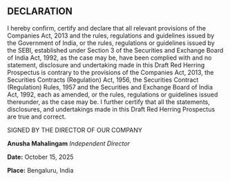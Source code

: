 ## DECLARATION

I hereby confirm, certify and declare that all relevant provisions of the Companies Act, 2013 and the rules, regulations and guidelines issued by the Government of India, or the rules, regulations or guidelines issued by the SEBI, established under Section 3 of the Securities and Exchange Board of India Act, 1992, as the case may be, have been complied with and no statement, disclosure and undertaking made in this Draft Red Herring Prospectus is contrary to the provisions of the Companies Act, 2013, the Securities Contracts (Regulation) Act, 1956, the Securities Contract (Regulation) Rules, 1957 and the Securities and Exchange Board of India Act, 1992, each as amended, or the rules, regulations or guidelines issued thereunder, as the case may be. I further certify that all the statements, disclosures, and undertakings made in this Draft Red Herring Prospectus are true and correct.

SIGNED BY THE DIRECTOR OF OUR COMPANY

**Anusha Mahalingam**
*Independent Director*

**Date:** October 15, 2025

**Place:** Bengaluru, India